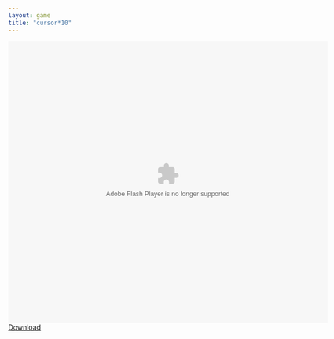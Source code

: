 ```yaml
---
layout: game
title: "cursor*10"
---
```

<object width="100" height="100">
<embed src="cursor10.swf" flashvars="" base="" quality="high" allowscriptaccess="always" allowfullscreen="true" bgcolor="" wmode="window" width="650" height="575" type="application/x-shockwave-flash" pluginspage="http://www.macromedia.com/go/getflashplayer">
</object>
<a href="cursor10.swf" download class="btn btn-outline-dark">Download</a>
